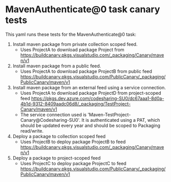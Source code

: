 # MavenAuthenticate@0 task canary tests

This yaml runs these tests for the MavenAuthenticate@0 task:

1. Install maven package from private collection scoped feed.
    * Uses ProjectA to download package Project from https://buildcanary.pkgs.visualstudio.com/_packaging/Canary/maven/v1
2. Install maven package from a public feed.
    * Uses ProjectA to download package ProjectB from public feed  https://buildcanary.pkgs.visualstudio.com/PublicCanary/_packaging/PublicCanary/maven/v1
3. Install maven package from an external feed using a service connection.
    * Uses ProjectA to download package ProjectD from project-scoped feed  https://pkgs.dev.azure.com/codesharing-SU0/dc67aaa1-8d0a-4b1d-9312-8409aadc06d8/_packaging/TestProject-Canary/maven/v1
    * The service connection used is 'Maven-TestProject-Canary@Codesharing-SU0'. It is authenticated using a PAT, which should be updated every year and should be scoped to Packaging read/write.
4. Deploy a package to collection scoped feed
    * Uses ProjectB to deploy package ProjectB to feed https://buildcanary.pkgs.visualstudio.com/_packaging/Canary/maven/v1
5. Deploy a package to project-scoped feed 
    * Uses ProjectC to deploy package ProjectC to feed https://buildcanary.pkgs.visualstudio.com/PublicCanary/_packaging/PublicCanary/maven/v1